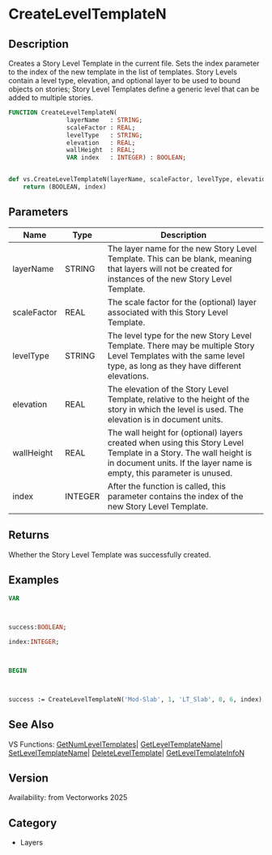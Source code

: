 # CreateLevelTemplateN

## Description
Creates a Story Level Template in the current file. Sets the index parameter to the index of the new template in the list of templates. Story Levels contain a level type, elevation, and optional layer to be used to bound objects on stories; Story Level Templates define a generic level that can be added to multiple stories.

```pascal
FUNCTION CreateLevelTemplateN(
				layerName   : STRING;
				scaleFactor : REAL;
				levelType   : STRING;
				elevation   : REAL;
				wallHeight  : REAL;
				VAR index   : INTEGER) : BOOLEAN;
```

```python

def vs.CreateLevelTemplateN(layerName, scaleFactor, levelType, elevation, wallHeight):
    return (BOOLEAN, index)
```

## Parameters
|Name|Type|Description|
|---|---|---|
|layerName|STRING|The layer name for the new Story Level Template.  This can be blank, meaning that layers will not be created for instances of the new Story Level Template.|
|scaleFactor|REAL|The scale factor for the (optional) layer associated with this Story Level Template.|
|levelType|STRING|The level type for the new Story Level Template.  There may be multiple Story Level Templates with the same level type, as long as they have different elevations.|
|elevation|REAL|The elevation of the Story Level Template, relative to the height of the story in which the level is used. The elevation is in document units.|
|wallHeight|REAL|The wall height for (optional) layers created when using this Story Level Template in a Story. The wall height is in document units. If the layer name is empty, this parameter is unused.|
|index|INTEGER|After the function is called, this parameter contains the index of the new Story Level Template.|

## Returns
Whether the Story Level Template was successfully created.

## Examples
```pascal
VAR



success:BOOLEAN;

index:INTEGER;



BEGIN



success := CreateLevelTemplateN('Mod-Slab', 1, 'LT_Slab', 0, 6, index);
```

## See Also
VS Functions:
[GetNumLevelTemplates](GetNumLevelTemplates.md)| [GetLevelTemplateName](GetLevelTemplateName.md)| [SetLevelTemplateName](SetLevelTemplateName.md)| [DeleteLevelTemplate](DeleteLevelTemplate.md)| [GetLevelTemplateInfoN](GetLevelTemplateInfoN.md)

## Version
Availability: from Vectorworks 2025
## Category
* Layers

